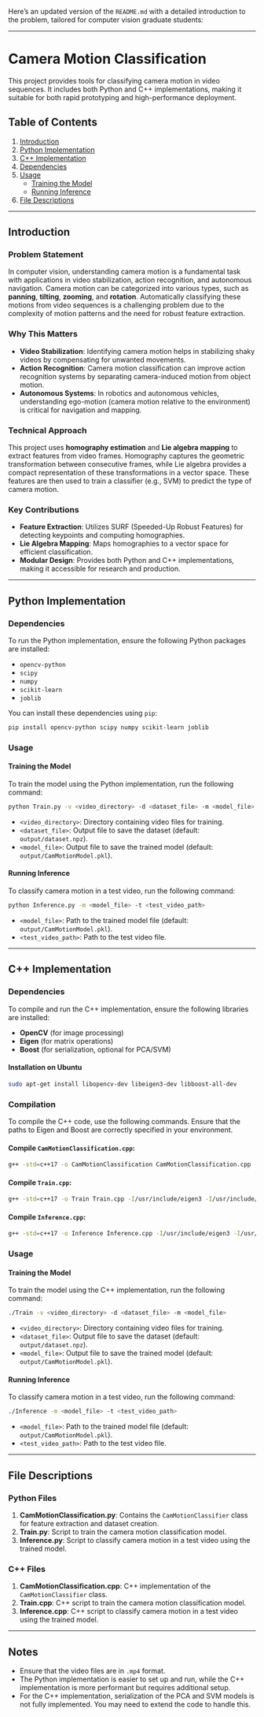 Here’s an updated version of the `README.md` with a detailed introduction to the problem, tailored for computer vision graduate students:

---

# Camera Motion Classification

This project provides tools for classifying camera motion in video sequences. It includes both Python and C++ implementations, making it suitable for both rapid prototyping and high-performance deployment.

## Table of Contents
1. [Introduction](#introduction)
2. [Python Implementation](#python-implementation)
3. [C++ Implementation](#cpp-implementation)
4. [Dependencies](#dependencies)
5. [Usage](#usage)
   - [Training the Model](#training-the-model)
   - [Running Inference](#running-inference)
6. [File Descriptions](#file-descriptions)

---

## Introduction

### Problem Statement
In computer vision, understanding camera motion is a fundamental task with applications in video stabilization, action recognition, and autonomous navigation. Camera motion can be categorized into various types, such as **panning**, **tilting**, **zooming**, and **rotation**. Automatically classifying these motions from video sequences is a challenging problem due to the complexity of motion patterns and the need for robust feature extraction.

### Why This Matters
- **Video Stabilization**: Identifying camera motion helps in stabilizing shaky videos by compensating for unwanted movements.
- **Action Recognition**: Camera motion classification can improve action recognition systems by separating camera-induced motion from object motion.
- **Autonomous Systems**: In robotics and autonomous vehicles, understanding ego-motion (camera motion relative to the environment) is critical for navigation and mapping.

### Technical Approach
This project uses **homography estimation** and **Lie algebra mapping** to extract features from video frames. Homography captures the geometric transformation between consecutive frames, while Lie algebra provides a compact representation of these transformations in a vector space. These features are then used to train a classifier (e.g., SVM) to predict the type of camera motion.

### Key Contributions
- **Feature Extraction**: Utilizes SURF (Speeded-Up Robust Features) for detecting keypoints and computing homographies.
- **Lie Algebra Mapping**: Maps homographies to a vector space for efficient classification.
- **Modular Design**: Provides both Python and C++ implementations, making it accessible for research and production.

---

## Python Implementation

### Dependencies
To run the Python implementation, ensure the following Python packages are installed:
- `opencv-python`
- `scipy`
- `numpy`
- `scikit-learn`
- `joblib`

You can install these dependencies using `pip`:
```bash
pip install opencv-python scipy numpy scikit-learn joblib
```

### Usage

#### Training the Model
To train the model using the Python implementation, run the following command:
```bash
python Train.py -v <video_directory> -d <dataset_file> -m <model_file>
```
- `<video_directory>`: Directory containing video files for training.
- `<dataset_file>`: Output file to save the dataset (default: `output/dataset.npz`).
- `<model_file>`: Output file to save the trained model (default: `output/CamMotionModel.pkl`).

#### Running Inference
To classify camera motion in a test video, run the following command:
```bash
python Inference.py -m <model_file> -t <test_video_path>
```
- `<model_file>`: Path to the trained model file (default: `output/CamMotionModel.pkl`).
- `<test_video_path>`: Path to the test video file.

---

## C++ Implementation

### Dependencies
To compile and run the C++ implementation, ensure the following libraries are installed:
- **OpenCV** (for image processing)
- **Eigen** (for matrix operations)
- **Boost** (for serialization, optional for PCA/SVM)

#### Installation on Ubuntu
```bash
sudo apt-get install libopencv-dev libeigen3-dev libboost-all-dev
```

### Compilation
To compile the C++ code, use the following commands. Ensure that the paths to Eigen and Boost are correctly specified in your environment.

#### Compile `CamMotionClassification.cpp`:
```bash
g++ -std=c++17 -o CamMotionClassification CamMotionClassification.cpp -I/usr/include/eigen3 -I/usr/include/boost -lopencv_core -lopencv_highgui -lopencv_imgproc -lopencv_xfeatures2d
```

#### Compile `Train.cpp`:
```bash
g++ -std=c++17 -o Train Train.cpp -I/usr/include/eigen3 -I/usr/include/boost -lopencv_core -lopencv_highgui -lopencv_imgproc -lopencv_xfeatures2d
```

#### Compile `Inference.cpp`:
```bash
g++ -std=c++17 -o Inference Inference.cpp -I/usr/include/eigen3 -I/usr/include/boost -lopencv_core -lopencv_highgui -lopencv_imgproc -lopencv_xfeatures2d
```

### Usage

#### Training the Model
To train the model using the C++ implementation, run the following command:
```bash
./Train -v <video_directory> -d <dataset_file> -m <model_file>
```
- `<video_directory>`: Directory containing video files for training.
- `<dataset_file>`: Output file to save the dataset (default: `output/dataset.npz`).
- `<model_file>`: Output file to save the trained model (default: `output/CamMotionModel.pkl`).

#### Running Inference
To classify camera motion in a test video, run the following command:
```bash
./Inference -m <model_file> -t <test_video_path>
```
- `<model_file>`: Path to the trained model file (default: `output/CamMotionModel.pkl`).
- `<test_video_path>`: Path to the test video file.

---

## File Descriptions

### Python Files
1. **CamMotionClassification.py**: Contains the `CamMotionClassifier` class for feature extraction and dataset creation.
2. **Train.py**: Script to train the camera motion classification model.
3. **Inference.py**: Script to classify camera motion in a test video using the trained model.

### C++ Files
1. **CamMotionClassification.cpp**: C++ implementation of the `CamMotionClassifier` class.
2. **Train.cpp**: C++ script to train the camera motion classification model.
3. **Inference.cpp**: C++ script to classify camera motion in a test video using the trained model.

---

## Notes
- Ensure that the video files are in `.mp4` format.
- The Python implementation is easier to set up and run, while the C++ implementation is more performant but requires additional setup.
- For the C++ implementation, serialization of the PCA and SVM models is not fully implemented. You may need to extend the code to handle this.
